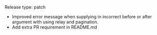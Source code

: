 Release type: patch

- Improved error message when supplying in incorrect before or after argument with using relay and pagination.
- Add extra PR requirement in README.md